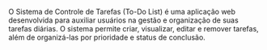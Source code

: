 O Sistema de Controle de Tarefas (To-Do List) é uma aplicação web desenvolvida para auxiliar usuários na gestão e organização de suas tarefas diárias. O sistema permite criar, visualizar, editar e remover tarefas, além de organizá-las por prioridade e status de conclusão.
